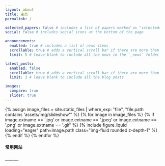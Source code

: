 ```yaml
---
layout: about
title: 主页
permalink: /

selected_papers: false # includes a list of papers marked as "selected={true}"
social: false # includes social icons at the bottom of the page

announcements:
  enabled: true # includes a list of news items
  scrollable: true # adds a vertical scroll bar if there are more than 3 news items
  limit: 5 # leave blank to include all the news in the `_news` folder

latest_posts:
  enabled: false
  scrollable: true # adds a vertical scroll bar if there are more than 3 new posts items
  limit: 3 # leave blank to include all the blog posts

images:
  compare: true
  slider: true
---
```


<swiper-container keyboard="true" navigation="true" pagination="true" pagination-clickable="true" pagination-dynamic-bullets="true" loop="true" autoplay="true" autoplay-delay="3000" autoplay-disable-on-interaction="false">
  {% assign image_files = site.static_files | where_exp: "file", "file.path contains 'assets/img/slideshow'" %}
  {% for image in image_files %}
    {% if image.extname == '.jpg' or image.extname == '.jpeg' or image.extname == '.png' or image.extname == '.gif' %}
      <swiper-slide>{% include figure.liquid loading="eager" path=image.path class="img-fluid rounded z-depth-1" %}</swiper-slide>
    {% endif %}
  {% endfor %}
</swiper-container>

<div>
  <h4 class="title-home">常用网站</h4>
  <div class="link-container">
    <a href="http://www.nature.com/siteindex/index.html" class="link-item" target="_blank" title="Nature / 自然">
      <img src="https://seismo.berkeley.edu/press_img/nature-journal.jpg" alt="" />
    </a>
    <a href="http://webofknowledge.com" class="link-item" target="_blank" title="Web of Science / SCI">
      <img src="https://customimages.webofknowledge.com/clarivate_82x57.png" alt="" />
    </a>
    <a href="http://onlinelibrary.wiley.com/" class="link-item" target="_blank" title="Wiley">
      <img src="https://onlinelibrary.wiley.com/pb-assets/hub-assets/pericles/logo-header-1690978619437.png" alt="" />
    </a>
    <a href="https://www.elsevier.com/" class="link-item" target="_blank" title="Elsevier">
      <img src="https://www.whxb.pku.edu.cn/images/1000-6818/images/ElsevierLogo.png" alt="" />
    </a>
    <a href="http://www.sciencemag.org/journals" class="link-item" target="_blank" title="Science / 科学">
      <img src="https://www.most.org/wp-content/uploads/2020/05/Science-AAAS-300x116.png" alt="" />
    </a>
    <a href="http://www.most.gov.cn/" class="link-item" target="_blank" title="科技部">
      <img src="https://www.most.gov.cn/images/header-title.png" alt="" />
    </a>
    <a href="http://www.cas.cn/" class="link-item" target="_blank" title="中国科学院">
      <img src="https://pic.biodiscover.com/files/n/zm/201708011549196551.jpg" alt="" />
    </a>
    <a href="http://www.nsfc.gov.cn/" class="link-item" target="_blank" title="自然科学基金委">
      <img src="https://i4.antpedia.com/attachments/2019/12/202148_201912161441361.jpg" alt="" />
    </a>
    <a href="https://robot.hnu.edu.cn/index.htm" class="link-item" target="_blank" title="机器人视觉感知与控制技术国家工程研究中心">
      <img src="https://robot.hnu.edu.cn/images/logo1.png" alt="" />
    </a>
    <a href="https://eeit.hnu.edu.cn/" class="link-item" target="_blank" title="电气与信息工程学院">
      <img src="https://eeit.hnu.edu.cn/images/logo.gif" alt="" />
    </a>
    <a href="https://www.patenthub.cn/" class="link-item" target="_blank" title="专利汇">
      <img src="https://www.patenthub.cn/images/logo_lg-f1374e94dbc2a84667333ae23dd25ed9e38d3d9c.png" alt="" />
    </a>
    <a href="https://ieeexplore.ieee.org/" class="link-item" target="_blank" title="IEEExplore">
      <img src="https://faculty.eng.ufl.edu/computing-for-life/wp-content/uploads/sites/68/2020/07/Logo-IEEE-Xplore-300x52.png" alt="" />
    </a>
      <!-- 添加更多链接 -->
  </div>
</div>
